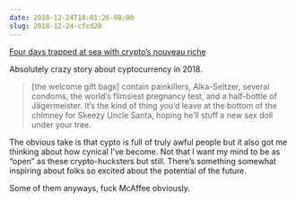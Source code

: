 ```yaml
---
date: 2018-12-24T18:01:26-08:00
slug: 2018-12-24-cfcd20
---
```

[Four days trapped at sea with crypto’s nouveau riche](https://breakermag.com/trapped-at-sea-with-cryptos-nouveau-riche/)

Absolutely crazy story about cyptocurrency in 2018. 

> [the welcome gift bags] contain painkillers, Alka-Seltzer, several condoms, the  world’s flimsiest pregnancy test, and a half-bottle of Jägermeister. It’s the kind  of thing you’d leave at the bottom of the chimney for Skeezy Uncle Santa,  hoping he’ll stuff a new sex doll under your tree.

The obvious take is that cypto is full of truly awful people but it also got me thinking about how cynical I’ve become. Not that I want my mind to be as “open” as these crypto-hucksters but still. There’s something somewhat inspiring about folks so excited about the potential of the future.

Some of them anyways, fuck McAffee obviously.